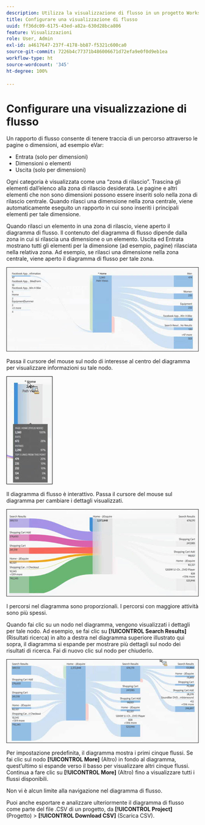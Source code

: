```yaml
---
description: Utilizza la visualizzazione di flusso in un progetto Workspace.
title: Configurare una visualizzazione di flusso
uuid: ff36dc09-6175-43ed-a82a-630d28bca806
feature: Visualizzazioni
role: User, Admin
exl-id: a4617647-237f-4178-bb87-f5321c600ca0
source-git-commit: 7226b4c77371b486006671d72efa9e0f0d9eb1ea
workflow-type: ht
source-wordcount: '345'
ht-degree: 100%

---
```


# Configurare una visualizzazione di flusso

Un rapporto di flusso consente di tenere traccia di un percorso attraverso le pagine o dimensioni, ad esempio eVar:

* Entrata (solo per dimensioni)
* Dimensioni o elementi
* Uscita (solo per dimensioni)

Ogni categoria è visualizzata come una “zona di rilascio”. Trascina gli elementi dall’elenco alla zona di rilascio desiderata. Le pagine e altri elementi che non sono dimensioni possono essere inseriti solo nella zona di rilascio centrale. Quando rilasci una dimensione nella zona centrale, viene automaticamente eseguito un rapporto in cui sono inseriti i principali elementi per tale dimensione.

Quando rilasci un elemento in una zona di rilascio, viene aperto il diagramma di flusso. Il contenuto del diagramma di flusso dipende dalla zona in cui si rilascia una dimensione o un elemento. Uscita ed Entrata mostrano tutti gli elementi per la dimensione (ad esempio, pagine) rilasciata nella relativa zona. Ad esempio, se rilasci una dimensione nella zona centrale, viene aperto il diagramma di flusso per tale zona.

![](assets/flow.jpg)

Passa il cursore del mouse sul nodo di interesse al centro del diagramma per visualizzare informazioni su tale nodo.

![](assets/flow4.jpg)

Il diagramma di flusso è interattivo. Passa il cursore del mouse sul diagramma per cambiare i dettagli visualizzati.

![](assets/flow2.jpg)

I percorsi nel diagramma sono proporzionali. I percorsi con maggiore attività sono più spessi.

Quando fai clic su un nodo nel diagramma, vengono visualizzati i dettagli per tale nodo. Ad esempio, se fai clic su **[!UICONTROL Search Results]** (Risultati ricerca) in alto a destra nel diagramma superiore illustrato qui sopra, il diagramma si espande per mostrare più dettagli sul nodo dei risultati di ricerca. Fai di nuovo clic sul nodo per chiuderlo.

![](assets/flow3.jpg)

Per impostazione predefinita, il diagramma mostra i primi cinque flussi. Se fai clic sul nodo **[!UICONTROL More]** (Altro) in fondo al diagramma, quest’ultimo si espande verso il basso per visualizzare altri cinque flussi. Continua a fare clic su **[!UICONTROL More]** (Altro) fino a visualizzare tutti i flussi disponibili.

Non vi è alcun limite alla navigazione nel diagramma di flusso.

Puoi anche esportare e analizzare ulteriormente il diagramma di flusso come parte del file .CSV di un progetto, da **[!UICONTROL Project]** (Progetto) > **[!UICONTROL Download CSV]** (Scarica CSV).

